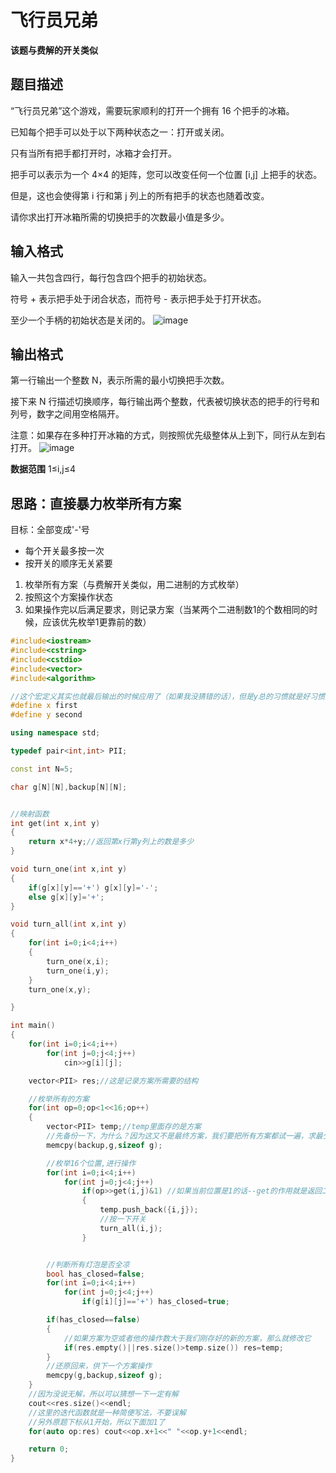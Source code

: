 # 飞行员兄弟
**该题与费解的开关类似**
## 题目描述
“飞行员兄弟”这个游戏，需要玩家顺利的打开一个拥有 16 个把手的冰箱。

已知每个把手可以处于以下两种状态之一：打开或关闭。

只有当所有把手都打开时，冰箱才会打开。

把手可以表示为一个 4×4 的矩阵，您可以改变任何一个位置 [i,j] 上把手的状态。

但是，这也会使得第 i 行和第 j 列上的所有把手的状态也随着改变。

请你求出打开冰箱所需的切换把手的次数最小值是多少。

## 输入格式
输入一共包含四行，每行包含四个把手的初始状态。

符号 + 表示把手处于闭合状态，而符号 - 表示把手处于打开状态。

至少一个手柄的初始状态是关闭的。
![image](https://user-images.githubusercontent.com/45890998/163704939-ff1dc866-0054-472f-8973-68e960605470.png)


## 输出格式
第一行输出一个整数 N，表示所需的最小切换把手次数。

接下来 N 行描述切换顺序，每行输出两个整数，代表被切换状态的把手的行号和列号，数字之间用空格隔开。

注意：如果存在多种打开冰箱的方式，则按照优先级整体从上到下，同行从左到右打开。
![image](https://user-images.githubusercontent.com/45890998/163705001-adc8c2e1-c765-4380-ad62-4427e3e3164d.png)


**数据范围**
1≤i,j≤4

## 思路：直接暴力枚举所有方案
目标：全部变成'-'号
* 每个开关最多按一次
* 按开关的顺序无关紧要

1. 枚举所有方案（与费解开关类似，用二进制的方式枚举）
2. 按照这个方案操作状态
3. 如果操作完以后满足要求，则记录方案（当某两个二进制数1的个数相同的时候，应该优先枚举1更靠前的数）
```c++
#include<iostream>
#include<cstring>
#include<cstdio>
#include<vector>
#include<algorithm>

//这个宏定义其实也就最后输出的时候应用了（如果我没猜错的话），但是y总的习惯就是好习惯！
#define x first
#define y second

using namespace std;

typedef pair<int,int> PII;

const int N=5;

char g[N][N],backup[N][N];


//映射函数
int get(int x,int y)
{
    return x*4+y;//返回第x行第y列上的数是多少
}

void turn_one(int x,int y)
{
    if(g[x][y]=='+') g[x][y]='-';
    else g[x][y]='+';
}

void turn_all(int x,int y)
{
    for(int i=0;i<4;i++)
    {
        turn_one(x,i);
        turn_one(i,y);
    }
    turn_one(x,y);

}

int main()
{
    for(int i=0;i<4;i++)
        for(int j=0;j<4;j++)
            cin>>g[i][j];

    vector<PII> res;//这是记录方案所需要的结构

    //枚举所有的方案
    for(int op=0;op<1<<16;op++)
    {
        vector<PII> temp;//temp里面存的是方案
        //先备份一下，为什么？因为这又不是最终方案，我们要把所有方案都试一遍，求最少的
        memcpy(backup,g,sizeof g);

        //枚举16个位置,进行操作
        for(int i=0;i<4;i++)
            for(int j=0;j<4;j++)
                if(op>>get(i,j)&1) //如果当前位置是1的话--get的作用就是返回二进制数中那一位是第几位，从而判断是否为1
                {
                    temp.push_back({i,j});
                    //按一下开关
                    turn_all(i,j);
                }


        //判断所有灯泡是否全凉
        bool has_closed=false;
        for(int i=0;i<4;i++)
            for(int j=0;j<4;j++)
                if(g[i][j]=='+') has_closed=true;

        if(has_closed==false)
        {
            //如果方案为空或者他的操作数大于我们刚存好的新的方案，那么就修改它
            if(res.empty()||res.size()>temp.size()) res=temp;
        }
        //还原回来，供下一个方案操作
        memcpy(g,backup,sizeof g);
    }
    //因为没说无解，所以可以猜想一下一定有解
    cout<<res.size()<<endl;
    //这里的迭代函数就是一种简便写法，不要误解
    //另外原题下标从1开始，所以下面加1了
    for(auto op:res) cout<<op.x+1<<" "<<op.y+1<<endl;

    return 0;
}
```
